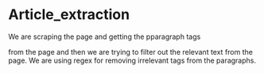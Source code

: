 # Article_extraction
We are scraping the page and getting the pparagraph tags <p> from the page and then we are trying to filter out the relevant text from the page. We are using regex for removing irrelevant tags from the paragraphs. 

